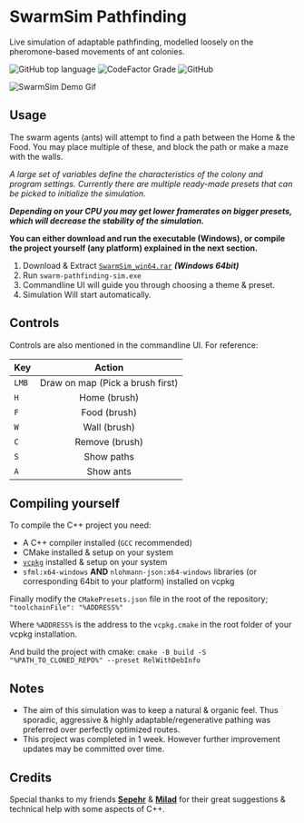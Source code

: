 # SwarmSim Pathfinding

Live simulation of adaptable pathfinding, modelled loosely on the pheromone-based movements of ant colonies.

![GitHub top language](https://img.shields.io/github/languages/top/nem-gdev/swarm-pathfinding-sim?style=for-the-badge&color=rgb(222%2C%2084%2C%20132))
![CodeFactor Grade](https://img.shields.io/codefactor/grade/github/nem-gdev/swarm-pathfinding-sim?style=for-the-badge&color=77%2C%20255%2C%200)
![GitHub](https://img.shields.io/github/license/nem-gdev/swarm-pathfinding-sim?style=for-the-badge&color=critical)





![SwarmSim Demo Gif](Demo.gif) 


## Usage

The swarm agents (ants) will attempt to find a path between the Home & the Food.
You may place multiple of these, and block the path or make a maze with the walls.

*A large set of variables define the characteristics of the colony and program settings.*
*Currently there are multiple ready-made presets that can be picked to initialize the simulation.*

_**Depending on your CPU you may get lower framerates on bigger presets, which will decrease the stability of the simulation.**_

**You can either download and run the executable (Windows), or compile the project yourself (any platform) explained in the next section.**
1. Download & Extract <a href="https://github.com/Nem-GDev/swarm-pathfinding-sim/releases/tag/v2.0" target="_blank">`SwarmSim_win64.rar`</a> _**(Windows 64bit)**_
2. Run `swarm-pathfinding-sim.exe`
3. Commandline UI will guide you through choosing a theme & preset.
4. Simulation Will start automatically.


## Controls

Controls are also mentioned in the commandline UI. For reference:

| Key  | Action |
| ------------- |:-------------:|
| `LMB`    |Draw on map (Pick a brush first)|
| `H`      | Home (brush)     |
| `F`      | Food (brush)     |
| `W`      | Wall (brush)     |
| `C`      | Remove (brush)   |
| `S`      | Show paths       |
| `A`      | Show ants        |



## Compiling yourself

To compile the C++ project you need:

* A C++ compiler installed (`GCC` recommended)
* CMake installed & setup on your system
* <a href="https://vcpkg.io/en/" target="_blank">`vcpkg`</a> installed & setup on your system
* `sfml:x64-windows` **AND** `nlohmann-json:x64-windows` libraries (or corresponding 64bit to your platform) installed on vcpkg

Finally modify the `CMakePresets.json` file in the root of the repository;
`"toolchainFile": "%ADDRESS%"`

Where `%ADDRESS%` is the address to the `vcpkg.cmake` in the root folder of your vcpkg installation.

And build the project with cmake: `cmake -B build -S "%PATH_TO_CLONED_REPO%" --preset RelWithDebInfo`


## Notes

* The aim of this simulation was to keep a natural & organic feel. 
Thus sporadic, aggressive & highly adaptable/regenerative pathing was preferred over perfectly optimized routes.
* This project was completed in 1 week. However further improvement updates may be committed over time.


## Credits

Special thanks to my friends <a href="https://github.com/Sephixum" target="_blank">**Sepehr**</a> & <a href="https://github.com/MiliAxe" target="_blank">**Milad**</a> for their great suggestions & technical help with some aspects of C++.


